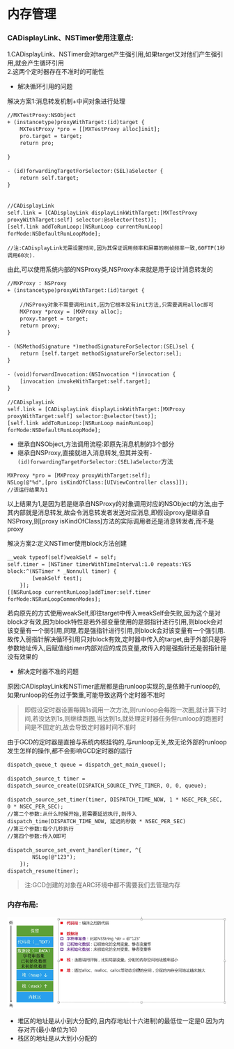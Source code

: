 # 内存管理

### CADisplayLink、NSTimer使用注意点:</br>
1.CADisplayLink、NSTimer会对target产生强引用,如果target又对他们产生强引用,就会产生循环引用</br>
2.这两个定时器存在不准时的可能性

* 解决循环引用的问题

解决方案1:消息转发机制+中间对象进行处理
```objc
//MXTestProxy:NSObject
+ (instancetype)proxyWithTarget:(id)target {
    MXTestProxy *pro = [[MXTestProxy alloc]init];
    pro.target = target;
    return pro;
    
}

- (id)forwardingTargetForSelector:(SEL)aSelector {
    return self.target;
}


//CADisplayLink
self.link = [CADisplayLink displayLinkWithTarget:[MXTestProxy proxyWithTarget:self] selector:@selector(test)];
[self.link addToRunLoop:[NSRunLoop currentRunLoop] forMode:NSDefaultRunLoopMode];

//注:CADisplayLink无需设置时间,因为其保证调用频率和屏幕的刷帧频率一致,60FTP(1秒调用60次).
```

由此,可以使用系统内部的NSProxy类,NSProxy本来就是用于设计消息转发的

```objc
//MXProxy : NSProxy
+ (instancetype)proxyWithTarget:(id)target {
 
    //NSProxy对象不需要调用init,因为它根本没有init方法,只需要调用alloc即可
    MXProxy *proxy = [MXProxy alloc];
    proxy.target = target;
    return proxy;
}

- (NSMethodSignature *)methodSignatureForSelector:(SEL)sel {
    return [self.target methodSignatureForSelector:sel];
}

- (void)forwardInvocation:(NSInvocation *)invocation {
    [invocation invokeWithTarget:self.target];
}

//CADisplayLink
self.link = [CADisplayLink displayLinkWithTarget:[MXProxy proxyWithTarget:self] selector:@selector(test)];
[self.link addToRunLoop:[NSRunLoop mainRunLoop] forMode:NSDefaultRunLoopMode];
```

* 继承自NSObject,方法调用流程:即原先消息机制的3个部分
* 继承自NSProxy,直接就进入消息转发,但其并没有`- (id)forwardingTargetForSelector:(SEL)aSelector`方法

```objc
MXProxy *pro = [MXProxy proxyWithTarget:self];
NSLog(@"%d",[pro isKindOfClass:[UIViewController class]]);
//该运行结果为1
```

以上结果为1,是因为若是继承自NSProxy的对象调用对应的NSObject的方法,由于其内部就是消息转发,故会令消息转发者发送对应消息,即假设proxy是继承自NSProxy,则[proxy isKindOfClass]方法的实际调用者还是消息转发者,而不是proxy

解决方案2:定义NSTimer使用block方法创建

```objc
__weak typeof(self)weakSelf = self;
self.timer = [NSTimer timerWithTimeInterval:1.0 repeats:YES block:^(NSTimer * _Nonnull timer) {
        [weakSelf test];
    }];
[[NSRunLoop currentRunLoop]addTimer:self.timer forMode:NSRunLoopCommonModes];
```

若向原先的方式使用weakSelf,即往target中传入weakSelf会失败,因为这个是对block才有效,因为block特性是若外部变量使用的是弱指针进行引用,则block会对该变量有一个弱引用,同理,若是强指针进行引用,则block会对该变量有一个强引用.故传入弱指针解决循环引用只对block有效,定时器中传入的target,由于外部只是将参数地址传入,后赋值给timer内部对应的成员变量,故传入的是强指针还是弱指针是没有效果的

* 解决定时器不准的问题

原因:CADisplayLink和NSTimer底层都是由runloop实现的,是依赖于runloop的,如果runloop的任务过于繁重,可能导致这两个定时器不准时

>即假设定时器设置每隔1s调用一次方法,则runloop会每跑一次圈,就计算下时间,若没达到1s,则继续跑圈,当达到1s,就处理定时器任务但runloop的跑圈时间是不固定的,故会导致定时器时间不准时

由于GCD的定时器是直接与系统内核挂钩的,与runloop无关,故无论外部的runloop发生怎样的操作,都不会影响GCD定时器的运行

```objc
dispatch_queue_t queue = dispatch_get_main_queue();
    
dispatch_source_t timer = dispatch_source_create(DISPATCH_SOURCE_TYPE_TIMER, 0, 0, queue);

dispatch_source_set_timer(timer, DISPATCH_TIME_NOW, 1 * NSEC_PER_SEC, 0 * NSEC_PER_SEC);
//第二个参数:从什么时候开始,若需要延迟执行,则传入dispatch_time(DISPATCH_TIME_NOW, 延迟的秒数 * NSEC_PER_SEC)
//第三个参数:每个几秒执行
//第四个参数:传入0即可

dispatch_source_set_event_handler(timer, ^{
        NSLog(@"123");
    });
dispatch_resume(timer);
```

>注:GCD创建的对象在ARC环境中都不需要我们去管理内存

### 内存布局:</br>
![](Snip20180713_2.png)
* 堆区的地址是从小到大分配的,且内存地址(十六进制)的最低位一定是0.因为内存对齐(最小单位为16)
* 栈区的地址是从大到小分配的